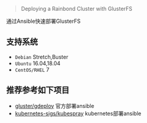 > Deploying a Rainbond Cluster with GlusterFS

通过Ansible快速部署GlusterFS

## 支持系统

- `Debian` Stretch,Buster
- `Ubuntu` 16.04,18.04
- `CentOS/RHEL` 7

## 推荐参考如下项目

- [gluster/gdeploy](https://github.com/gluster/gdeploy) 官方部署ansible
- [kubernetes-sigs/kubespray](https://github.com/kubernetes-sigs/kubespray) kubernetes部署ansible